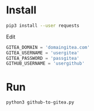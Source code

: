 # Install

``` bash
pip3 install --user requests
```

Edit

``` python
GITEA_DOMAIN = 'domaingitea.com'
GITEA_USERNAME = 'usergitea'
GITEA_PASSWORD = 'passgitea'
GITHUB_USERNAME = 'usergithub'
```

# Run

``` bash
python3 github-to-gitea.py
```
